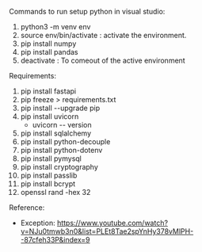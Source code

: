 Commands to run setup python in visual studio:

1. python3 -m venv env
2. source env/bin/activate : activate the environment.
3. pip install numpy
4. pip install pandas
5. deactivate : To comeout of the active environment


Requirements:

1. pip install fastapi
2. pip freeze > requirements.txt
3. pip install --upgrade pip
4. pip install uvicorn 
   - uvicorn -- version
5. pip install sqlalchemy
6. pip install python-decouple
7. pip install python-dotenv
8. pip install pymysql
9. pip install cryptography
10. pip install passlib
11. pip install bcrypt
12. openssl rand -hex 32


Reference:
- Exception:  https://www.youtube.com/watch?v=NJu0tmwb3n0&list=PLEt8Tae2spYnHy378vMlPH--87cfeh33P&index=9